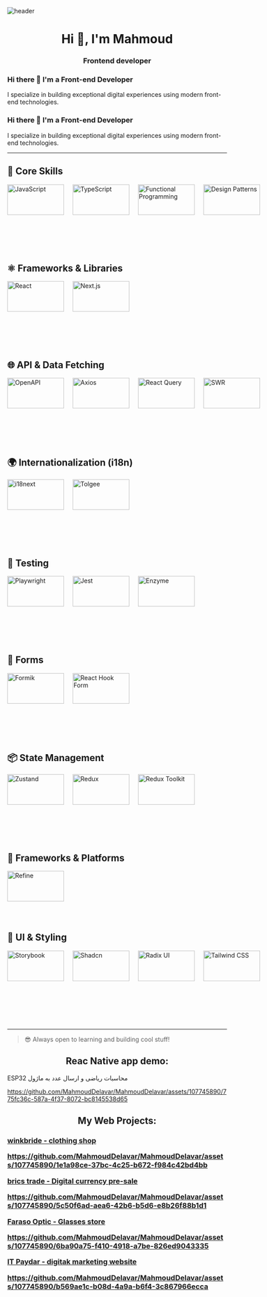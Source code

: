 <img src='https://user-images.githubusercontent.com/80781196/190216139-7697aa5a-c9a0-4bd6-80bf-3aca76a2e1c8.gif' alt='header' />

<h1 align="center">Hi 👋, I'm Mahmoud</h1>
<h3 align="center">Frontend developer</h3>


### Hi there 👋 I'm a Front-end Developer

I specialize in building exceptional digital experiences using modern front-end technologies.

### Hi there 👋 I'm a Front-end Developer

I specialize in building exceptional digital experiences using modern front-end technologies.

---

## 🧠 Core Skills

<div align="left" style="display: flex; align-items: center; justify-content: flex-start; margin-bottom: 110px;">
  <img src="https://img.shields.io/badge/JavaScript-F7DF1E?style=flat&logo=javascript&logoColor=black" width="130" height="70" style="object-fit: contain; margin-right: 20px;" alt="JavaScript" />
  <img src="https://img.shields.io/badge/TypeScript-3178C6?style=flat&logo=typescript&logoColor=white" width="130" height="70" style="object-fit: contain; margin-right: 20px;" alt="TypeScript" />
  <img src="https://img.shields.io/badge/Functional%20Programming-000000?style=flat" width="130" height="70" style="object-fit: contain; margin-right: 20px;" alt="Functional Programming" />
  <img src="https://img.shields.io/badge/Design%20Patterns-000000?style=flat" width="130" height="70" style="object-fit: contain;" alt="Design Patterns" />
</div>

## ⚛️ Frameworks & Libraries

<div align="left" style="display: flex; align-items: center; justify-content: flex-start; margin-bottom: 110px;">
  <img src="https://img.shields.io/badge/React-61DAFB?style=flat&logo=react&logoColor=black" width="130" height="70" style="object-fit: contain; margin-right: 20px;" alt="React" />
  <img src="https://img.shields.io/badge/Next.js-000000?style=flat&logo=nextdotjs&logoColor=white" width="130" height="70" style="object-fit: contain;" alt="Next.js" />
</div>

## 🌐 API & Data Fetching

<div align="left" style="display: flex; align-items: center; justify-content: flex-start; margin-bottom: 110px;">
  <img src="https://img.shields.io/badge/OpenAPI-6BA539?style=flat&logo=openapiinitiative&logoColor=white" width="130" height="70" style="object-fit: contain; margin-right: 20px;" alt="OpenAPI" />
  <img src="https://img.shields.io/badge/Axios-5A29E4?style=flat" width="130" height="70" style="object-fit: contain; margin-right: 20px;" alt="Axios" />
  <img src="https://img.shields.io/badge/React%20Query-FF4154?style=flat&logo=reactquery&logoColor=white" width="130" height="70" style="object-fit: contain; margin-right: 20px;" alt="React Query" />
  <img src="https://img.shields.io/badge/SWR-000000?style=flat" width="130" height="70" style="object-fit: contain;" alt="SWR" />
</div>

## 🌍 Internationalization (i18n)

<div align="left" style="display: flex; align-items: center; justify-content: flex-start; margin-bottom: 110px;">
  <img src="https://img.shields.io/badge/i18next-26A69A?style=flat" width="130" height="70" style="object-fit: contain; margin-right: 20px;" alt="i18next" />
  <img src="https://img.shields.io/badge/Tolgee-F44E3B?style=flat" width="130" height="70" style="object-fit: contain;" alt="Tolgee" />
</div>

## 🧪 Testing

<div align="left" style="display: flex; align-items: center; justify-content: flex-start; margin-bottom: 110px;">
  <img src="https://img.shields.io/badge/Playwright-2EAD33?style=flat" width="130" height="70" style="object-fit: contain; margin-right: 20px;" alt="Playwright" />
  <img src="https://img.shields.io/badge/Jest-C21325?style=flat&logo=jest&logoColor=white" width="130" height="70" style="object-fit: contain; margin-right: 20px;" alt="Jest" />
  <img src="https://img.shields.io/badge/Enzyme-663399?style=flat" width="130" height="70" style="object-fit: contain;" alt="Enzyme" />
</div>

## 🧾 Forms

<div align="left" style="display: flex; align-items: center; justify-content: flex-start; margin-bottom: 110px;">
  <img src="https://img.shields.io/badge/Formik-EF6262?style=flat" width="130" height="70" style="object-fit: contain; margin-right: 20px;" alt="Formik" />
  <img src="https://img.shields.io/badge/React%20Hook%20Form-EC5990?style=flat" width="130" height="70" style="object-fit: contain;" alt="React Hook Form" />
</div>

## 📦 State Management

<div align="left" style="display: flex; align-items: center; justify-content: flex-start; margin-bottom: 110px;">
  <img src="https://img.shields.io/badge/Zustand-000000?style=flat" width="130" height="70" style="object-fit: contain; margin-right: 20px;" alt="Zustand" />
  <img src="https://img.shields.io/badge/Redux-764ABC?style=flat&logo=redux&logoColor=white" width="130" height="70" style="object-fit: contain; margin-right: 20px;" alt="Redux" />
  <img src="https://img.shields.io/badge/Redux%20Toolkit-764ABC?style=flat" width="130" height="70" style="object-fit: contain;" alt="Redux Toolkit" />
</div>

## 🚀 Frameworks & Platforms

<div align="left" style="display: flex; align-items: center; justify-content: flex-start; margin-bottom: 70px;">
  <img src="https://img.shields.io/badge/Refine-6C47FF?style=flat" width="130" height="70" style="object-fit: contain;" alt="Refine" />
</div>

## 🧩 UI & Styling

<div align="left" style="display: flex; align-items: center; justify-content: flex-start; margin-bottom: 110px;">
  <img src="https://img.shields.io/badge/Storybook-FF4785?style=flat&logo=storybook&logoColor=white" width="130" height="70" style="object-fit: contain; margin-right: 20px;" alt="Storybook" />
  <img src="https://img.shields.io/badge/Shadcn-000000?style=flat" width="130" height="70" style="object-fit: contain; margin-right: 20px;" alt="Shadcn" />
  <img src="https://img.shields.io/badge/Radix%20UI-ffffff?style=flat" width="130" height="70" style="object-fit: contain; margin-right: 20px;" alt="Radix UI" />
  <img src="https://img_shields.io/badge/Tailwind%20CSS-38B2AC?style=flat&logo=tailwindcss&logoColor=white" width="130" height="70" style="object-fit: contain;" alt="Tailwind CSS" />
</div>

---



> 😎 Always open to learning and building cool stuff!
 <h2 align="center">Reac Native app demo:</h2>
 <p>  ESP32 محاسبات ریاضی  و ارسال عدد به ماژول   </p>
 
 https://github.com/MahmoudDelavar/MahmoudDelavar/assets/107745890/775fc36c-587a-4f37-8072-bc8145538d65

 
 <h2 align="center">My Web Projects:</h2>
 
  <a href='https://winkbride.ir' target="_blank" rel="noreferrer" ><h3 align='left'>winkbride - clothing shop </a>

  https://github.com/MahmoudDelavar/MahmoudDelavar/assets/107745890/1e1a98ce-37bc-4c25-b672-f984c42bd4bb

 <a href='https://bricstrade.net' target="_blank" rel="noreferrer" > brics trade - Digital currency pre-sale</a>
 
 https://github.com/MahmoudDelavar/MahmoudDelavar/assets/107745890/5c50f6ad-aea6-42b6-b5d6-e8b26f88b1d1


 <a href='https://www.farasoooptic.ir' target="_blank" rel="noreferrer" >Faraso Optic - Glasses store </a>
 
 https://github.com/MahmoudDelavar/MahmoudDelavar/assets/107745890/6ba90a75-f410-4918-a7be-826ed9043335

 <a href='https://www.itpaydar.com' target="_blank" rel="noreferrer" >IT Paydar - digitak marketing website </a>
 
 https://github.com/MahmoudDelavar/MahmoudDelavar/assets/107745890/b569ae1c-b08d-4a9a-b6f4-3c867966ecca
